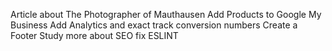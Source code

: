 Article about The Photographer of Mauthausen
Add Products to Google My Business
Add Analytics and exact track conversion numbers
Create a Footer
Study more about SEO
fix ESLINT
